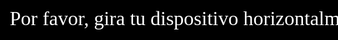 <!DOCTYPE html>
<html lang="es">
<head>
  <meta charset="UTF-8" />
  <meta name="viewport" content="width=device-width, initial-scale=1.0" />
  <title>Sorpresa para Melani</title>
  <link href="https://fonts.googleapis.com/css2?family=Lilita+One&display=swap" rel="stylesheet">
  <style>
    * {
      margin: 0;
      padding: 0;
      overflow: hidden;
      box-sizing: border-box;
    }
    html, body {
      height: 100%;
      background-color: black;
      color: pink;
      font-family: 'Lilita One', cursive;
    }
    canvas {
      position: absolute;
      top: 0;
      left: 0;
    }
    #rotateNotice {
      position: fixed;
      width: 100%;
      height: 100%;
      background: #000000e0;
      color: white;
      display: flex;
      justify-content: center;
      align-items: center;
      text-align: center;
      font-size: 2rem;
      z-index: 999;
    }
    #content {
      position: relative;
      z-index: 10;
      display: flex;
      justify-content: center;
      align-items: center;
      flex-direction: column;
      height: 100%;
    }
    .overlay {
      font-family: 'Lilita One', cursive;
      font-size: 180px;
      font-weight: bold;
      color: hotpink;
      display: none;
      text-align: center;
      animation: pop 0.8s ease-out forwards, glow 1.5s ease-in-out infinite alternate;
      text-shadow:
        0 0 5px #fff,
        0 0 10px #ff69b4,
        0 0 20px #ff69b4,
        0 0 40px #ff1493,
        0 0 80px #ff1493;
    }
    @keyframes pop {
      0% { transform: scale(0.5); opacity: 0; }
      100% { transform: scale(1); opacity: 1; }
    }
    @keyframes glow {
      from {
        text-shadow:
          0 0 10px #fff,
          0 0 20px #ff69b4,
          0 0 30px #ff69b4,
          0 0 40px #ff1493,
          0 0 70px #ff1493;
      }
      to {
        text-shadow:
          0 0 5px #fff,
          0 0 10px #ff69b4,
          0 0 20px #ff69b4,
          0 0 30px #ff1493,
          0 0 60px #ff1493;
      }
    }
    .image img {
      max-height: 60vh;
      border: 5px solid #ff69b4;
      border-radius: 20px;
      box-shadow: 0 0 30px #ff69b4, 0 0 60px #ff1493;
    }
  </style>
</head>
<body>

  <div id="rotateNotice">Por favor, gira tu dispositivo horizontalmente 📱↔️</div>

  <canvas id="matrix"></canvas>

  <div id="content">
    <div class="overlay" id="countdown"></div>
    <div class="overlay" id="text"></div>
    <div class="overlay image" id="image">
      <img src="https://cdn.apis.cineplanet.com.pe/CDN/media/entity/get/FilmPosterGraphic/HO00002434?referenceScheme=HeadOffice&allowPlaceHolder=true" alt="Jurassic World Renace">
    </div>
    <div class="overlay" id="bye"></div>
  </div>

  <script>
    function checkOrientation() {
      const notice = document.getElementById("rotateNotice");
      if (window.innerWidth > window.innerHeight) {
        notice.style.display = "none";
      } else {
        notice.style.display = "flex";
      }
    }
    window.addEventListener("resize", checkOrientation);
    checkOrientation();

    const canvas = document.getElementById("matrix");
    const ctx = canvas.getContext("2d");
    canvas.height = window.innerHeight;
    canvas.width = window.innerWidth;

    const letters = "Melani Abigail Guerra Tucta".split("");
    const fontSize = 20;
    const columns = canvas.width / fontSize;
    const drops = Array(Math.floor(columns)).fill(1);

    function drawMatrix() {
      ctx.fillStyle = "rgba(0, 0, 0, 0.1)";
      ctx.fillRect(0, 0, canvas.width, canvas.height);

      ctx.fillStyle = "#ff69b4";
      ctx.font = fontSize + "px monospace";

      for (let i = 0; i < drops.length; i++) {
        const text = letters[Math.floor(Math.random() * letters.length)];
        ctx.fillText(text, i * fontSize, drops[i] * fontSize);

        if (drops[i] * fontSize > canvas.height && Math.random() > 0.975) {
          drops[i] = 0;
        }
        drops[i]++;
      }
    }
    setInterval(drawMatrix, 60);

    function sleep(ms) {
      return new Promise(resolve => setTimeout(resolve, ms));
    }

    async function showOverlayText(id, text, duration = 1000) {
      const el = document.getElementById(id);
      el.innerText = text;
      el.style.display = "block";
      await sleep(duration);
      el.style.display = "none";
    }

    async function startSequence() {
      const lettersSource = "Melani Abigail Guerra Tucta";

      await showOverlayText("countdown", "3", 1000);
      await showOverlayText("countdown", "2", 1000);
      await showOverlayText("countdown", "1", 1000);

      const words = ["TE", "INVITO", "AL", "CINE.", "¿ACEPTAS?"];
      for (const word of words) {
        await showOverlayText("text", word, 1000);
      }

      const image = document.getElementById("image");
      image.style.display = "block";
      await sleep(5000);
      image.style.display = "none";

      const bye = document.getElementById("bye");
      bye.innerHTML = "BYEEEEE <span style='animation: glow 1.5s ease-in-out infinite alternate;'>💖</span>";
      bye.style.display = "block";
      await sleep(3000);
      window.close();
    }

    window.onload = startSequence;
  </script>

</body>
</html>
